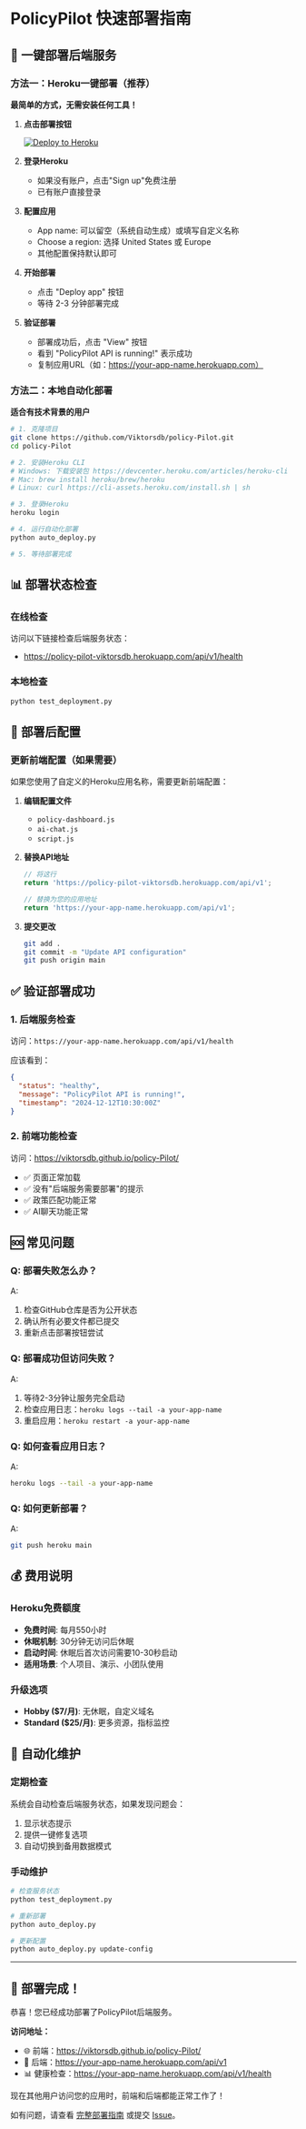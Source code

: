 # PolicyPilot 快速部署指南

## 🚀 一键部署后端服务

### 方法一：Heroku一键部署（推荐）

**最简单的方式，无需安装任何工具！**

1. **点击部署按钮**
   
   [![Deploy to Heroku](https://www.herokucdn.com/deploy/button.svg)](https://heroku.com/deploy?template=https://github.com/Viktorsdb/policy-Pilot)

2. **登录Heroku**
   - 如果没有账户，点击"Sign up"免费注册
   - 已有账户直接登录

3. **配置应用**
   - App name: 可以留空（系统自动生成）或填写自定义名称
   - Choose a region: 选择 United States 或 Europe
   - 其他配置保持默认即可

4. **开始部署**
   - 点击 "Deploy app" 按钮
   - 等待 2-3 分钟部署完成

5. **验证部署**
   - 部署成功后，点击 "View" 按钮
   - 看到 "PolicyPilot API is running!" 表示成功
   - 复制应用URL（如：https://your-app-name.herokuapp.com）

### 方法二：本地自动化部署

**适合有技术背景的用户**

```bash
# 1. 克隆项目
git clone https://github.com/Viktorsdb/policy-Pilot.git
cd policy-Pilot

# 2. 安装Heroku CLI
# Windows: 下载安装包 https://devcenter.heroku.com/articles/heroku-cli
# Mac: brew install heroku/brew/heroku
# Linux: curl https://cli-assets.heroku.com/install.sh | sh

# 3. 登录Heroku
heroku login

# 4. 运行自动化部署
python auto_deploy.py

# 5. 等待部署完成
```

## 📊 部署状态检查

### 在线检查
访问以下链接检查后端服务状态：
- https://policy-pilot-viktorsdb.herokuapp.com/api/v1/health

### 本地检查
```bash
python test_deployment.py
```

## 🔧 部署后配置

### 更新前端配置（如果需要）

如果您使用了自定义的Heroku应用名称，需要更新前端配置：

1. **编辑配置文件**
   - `policy-dashboard.js`
   - `ai-chat.js`
   - `script.js`

2. **替换API地址**
   ```javascript
   // 将这行
   return 'https://policy-pilot-viktorsdb.herokuapp.com/api/v1';
   
   // 替换为您的应用地址
   return 'https://your-app-name.herokuapp.com/api/v1';
   ```

3. **提交更改**
   ```bash
   git add .
   git commit -m "Update API configuration"
   git push origin main
   ```

## ✅ 验证部署成功

### 1. 后端服务检查
访问：`https://your-app-name.herokuapp.com/api/v1/health`

应该看到：
```json
{
  "status": "healthy",
  "message": "PolicyPilot API is running!",
  "timestamp": "2024-12-12T10:30:00Z"
}
```

### 2. 前端功能检查
访问：https://viktorsdb.github.io/policy-Pilot/

- ✅ 页面正常加载
- ✅ 没有"后端服务需要部署"的提示
- ✅ 政策匹配功能正常
- ✅ AI聊天功能正常

## 🆘 常见问题

### Q: 部署失败怎么办？
A: 
1. 检查GitHub仓库是否为公开状态
2. 确认所有必要文件都已提交
3. 重新点击部署按钮尝试

### Q: 部署成功但访问失败？
A: 
1. 等待2-3分钟让服务完全启动
2. 检查应用日志：`heroku logs --tail -a your-app-name`
3. 重启应用：`heroku restart -a your-app-name`

### Q: 如何查看应用日志？
A: 
```bash
heroku logs --tail -a your-app-name
```

### Q: 如何更新部署？
A: 
```bash
git push heroku main
```

## 💰 费用说明

### Heroku免费额度
- **免费时间**: 每月550小时
- **休眠机制**: 30分钟无访问后休眠
- **启动时间**: 休眠后首次访问需要10-30秒启动
- **适用场景**: 个人项目、演示、小团队使用

### 升级选项
- **Hobby ($7/月)**: 无休眠，自定义域名
- **Standard ($25/月)**: 更多资源，指标监控

## 🔄 自动化维护

### 定期检查
系统会自动检查后端服务状态，如果发现问题会：
1. 显示状态提示
2. 提供一键修复选项
3. 自动切换到备用数据模式

### 手动维护
```bash
# 检查服务状态
python test_deployment.py

# 重新部署
python auto_deploy.py

# 更新配置
python auto_deploy.py update-config
```

---

## 🎉 部署完成！

恭喜！您已经成功部署了PolicyPilot后端服务。

**访问地址：**
- 🌐 前端：https://viktorsdb.github.io/policy-Pilot/
- 🔗 后端：https://your-app-name.herokuapp.com/api/v1
- 📊 健康检查：https://your-app-name.herokuapp.com/api/v1/health

现在其他用户访问您的应用时，前端和后端都能正常工作了！

如有问题，请查看 [完整部署指南](DEPLOYMENT_GUIDE.md) 或提交 [Issue](https://github.com/Viktorsdb/policy-Pilot/issues)。 